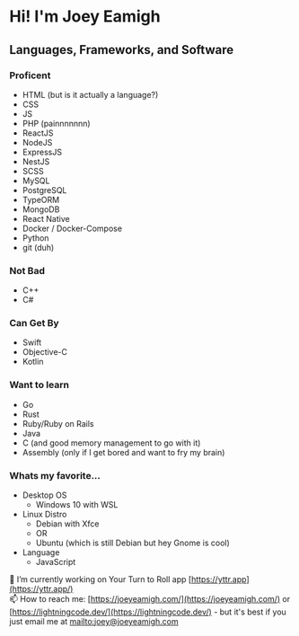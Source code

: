 # Hi! I'm Joey Eamigh

## Languages, Frameworks, and Software

### Proficent

* HTML (but is it actually a language?)
* CSS
* JS
* PHP (painnnnnnn)
* ReactJS
* NodeJS
* ExpressJS
* NestJS
* SCSS
* MySQL
* PostgreSQL
* TypeORM
* MongoDB
* React Native
* Docker / Docker-Compose
* Python
* git (duh)

### Not Bad

* C++
* C#

### Can Get By

* Swift
* Objective-C
* Kotlin

### Want to learn

* Go
* Rust
* Ruby/Ruby on Rails
* Java
* C (and good memory management to go with it)
* Assembly (only if I get bored and want to fry my brain)

### Whats my favorite...

* Desktop OS
    * Windows 10 with WSL
* Linux Distro
    * Debian with Xfce
    * OR
    * Ubuntu (which is still Debian but hey Gnome is cool)
* Language
    * JavaScript

🔭 I’m currently working on Your Turn to Roll app [https://yttr.app](https://yttr.app/)<br>
📫 How to reach me: [https://joeyeamigh.com/](https://joeyeamigh.com/) or [https://lightningcode.dev/](https://lightningcode.dev/) - but it's best if you just email me at [mailto:joey@joeyeamigh.com](joey@joeyeamigh.com)


